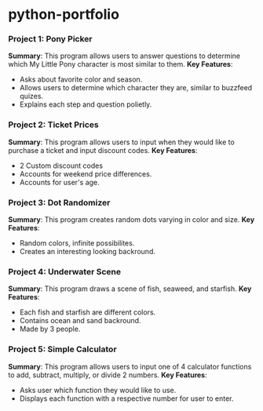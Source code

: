 # python-portfolio
### Project 1: Pony Picker 
**Summary**: This program allows users to answer questions to determine which My Little Pony character is most similar to them. 
**Key Features**: 
- Asks about favorite color and season.
- Allows users to determine which character they are, similar to buzzfeed quizes. 
- Explains each step and question polietly.  

### Project 2: Ticket Prices 
**Summary**: This program allows users to input when they would like to purchase a ticket and input discount codes. 
**Key Features**: 
- 2 Custom discount codes
- Accounts for weekend price differences. 
- Accounts for user's age.  

### Project 3: Dot Randomizer 
**Summary**: This program creates random dots varying in color and size. 
**Key Features**: 
- Random colors, infinite possibilites.
- Creates an interesting looking backround.   

### Project 4: Underwater Scene 
**Summary**: This program draws a scene of fish, seaweed, and starfish. 
**Key Features**: 
- Each fish and starfish are different colors.
- Contains ocean and sand backround. 
- Made by 3 people.  

### Project 5: Simple Calculator
**Summary**: This program allows users to input one of 4 calculator functions to add, subtract, multiply, or divide 2 numbers. 
**Key Features**: 
- Asks user which function they would like to use.
- Displays each function with a respective number for user to enter. 

